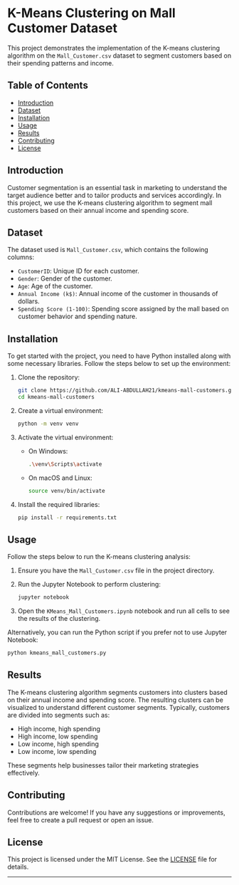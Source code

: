 

# K-Means Clustering on Mall Customer Dataset

This project demonstrates the implementation of the K-means clustering algorithm on the `Mall_Customer.csv` dataset to segment customers based on their spending patterns and income. 

## Table of Contents

- [Introduction](#introduction)
- [Dataset](#dataset)
- [Installation](#installation)
- [Usage](#usage)
- [Results](#results)
- [Contributing](#contributing)
- [License](#license)

## Introduction

Customer segmentation is an essential task in marketing to understand the target audience better and to tailor products and services accordingly. In this project, we use the K-means clustering algorithm to segment mall customers based on their annual income and spending score.

## Dataset

The dataset used is `Mall_Customer.csv`, which contains the following columns:

- `CustomerID`: Unique ID for each customer.
- `Gender`: Gender of the customer.
- `Age`: Age of the customer.
- `Annual Income (k$)`: Annual income of the customer in thousands of dollars.
- `Spending Score (1-100)`: Spending score assigned by the mall based on customer behavior and spending nature.

## Installation

To get started with the project, you need to have Python installed along with some necessary libraries. Follow the steps below to set up the environment:

1. Clone the repository:

   ```sh
   git clone https://github.com/ALI-ABDULLAH21/kmeans-mall-customers.git
   cd kmeans-mall-customers
   ```

2. Create a virtual environment:

   ```sh
   python -m venv venv
   ```

3. Activate the virtual environment:

   - On Windows:

     ```sh
     .\venv\Scripts\activate
     ```

   - On macOS and Linux:

     ```sh
     source venv/bin/activate
     ```

4. Install the required libraries:

   ```sh
   pip install -r requirements.txt
   ```

## Usage

Follow the steps below to run the K-means clustering analysis:

1. Ensure you have the `Mall_Customer.csv` file in the project directory.

2. Run the Jupyter Notebook to perform clustering:

   ```sh
   jupyter notebook
   ```

3. Open the `KMeans_Mall_Customers.ipynb` notebook and run all cells to see the results of the clustering.

Alternatively, you can run the Python script if you prefer not to use Jupyter Notebook:

```sh
python kmeans_mall_customers.py
```

## Results

The K-means clustering algorithm segments customers into clusters based on their annual income and spending score. The resulting clusters can be visualized to understand different customer segments. Typically, customers are divided into segments such as:

- High income, high spending
- High income, low spending
- Low income, high spending
- Low income, low spending

These segments help businesses tailor their marketing strategies effectively.

## Contributing

Contributions are welcome! If you have any suggestions or improvements, feel free to create a pull request or open an issue.

## License

This project is licensed under the MIT License. See the [LICENSE](LICENSE) file for details.

---

